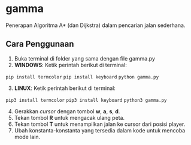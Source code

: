# gamma
Penerapan Algoritma A* (dan Dijkstra) dalam pencarian jalan sederhana.

## Cara Penggunaan
1. Buka terminal di folder yang sama dengan file gamma.py
2. **WINDOWS**: Ketik perintah berikut di terminal:

`pip install termcolor`
`pip install keyboard`
`python gamma.py`

3. **LINUX**: Ketik perintah berikut di terminal:

`pip3 install termcolor`
`pip3 install keyboard`
`python3 gamma.py` 

4. Gerakkan *cursor* dengan tombol **w**, **a**, **s**, **d**.
5. Tekan tombol **R** untuk mengacak ulang peta.
6. Tekan tombol **T** untuk menampilkan jalan ke cursor dari posisi player.
7. Ubah konstanta-konstanta yang tersedia dalam kode untuk mencoba mode lain.
